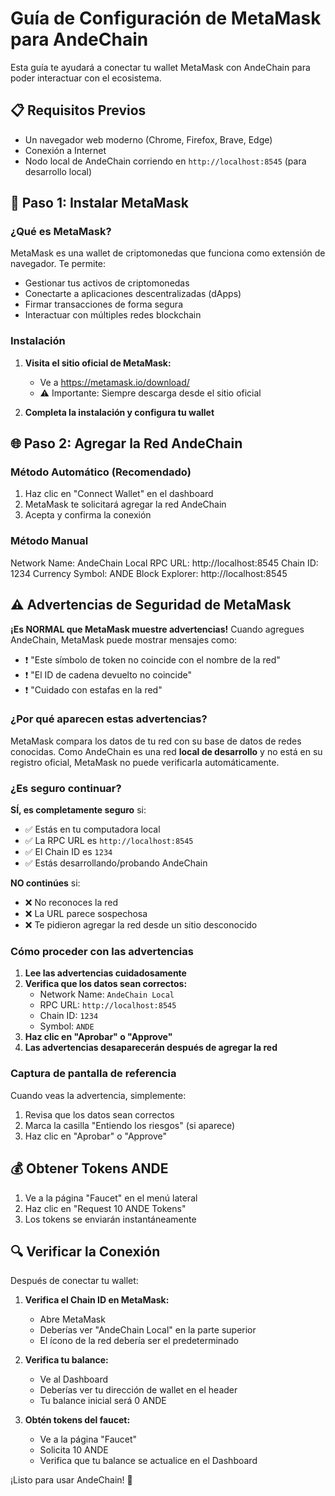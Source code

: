 # Guía de Configuración de MetaMask para AndeChain

Esta guía te ayudará a conectar tu wallet MetaMask con AndeChain para poder interactuar con el ecosistema.

## 📋 Requisitos Previos

- Un navegador web moderno (Chrome, Firefox, Brave, Edge)
- Conexión a Internet
- Nodo local de AndeChain corriendo en `http://localhost:8545` (para desarrollo local)

## 🦊 Paso 1: Instalar MetaMask

### ¿Qué es MetaMask?

MetaMask es una wallet de criptomonedas que funciona como extensión de navegador. Te permite:
- Gestionar tus activos de criptomonedas
- Conectarte a aplicaciones descentralizadas (dApps)
- Firmar transacciones de forma segura
- Interactuar con múltiples redes blockchain

### Instalación

1. **Visita el sitio oficial de MetaMask:**
   - Ve a https://metamask.io/download/
   - ⚠️ Importante: Siempre descarga desde el sitio oficial

2. **Completa la instalación y configura tu wallet**

## 🌐 Paso 2: Agregar la Red AndeChain

### Método Automático (Recomendado)

1. Haz clic en "Connect Wallet" en el dashboard
2. MetaMask te solicitará agregar la red AndeChain
3. Acepta y confirma la conexión

### Método Manual

Network Name:       AndeChain Local
RPC URL:           http://localhost:8545
Chain ID:          1234
Currency Symbol:   ANDE
Block Explorer:    http://localhost:8545

## ⚠️ Advertencias de Seguridad de MetaMask

**¡Es NORMAL que MetaMask muestre advertencias!** Cuando agregues AndeChain, MetaMask puede mostrar mensajes como:

- ❗ "Este símbolo de token no coincide con el nombre de la red"
- ❗ "El ID de cadena devuelto no coincide"
- ❗ "Cuidado con estafas en la red"

### ¿Por qué aparecen estas advertencias?

MetaMask compara los datos de tu red con su base de datos de redes conocidas. Como AndeChain es una red **local de desarrollo** y no está en su registro oficial, MetaMask no puede verificarla automáticamente.

### ¿Es seguro continuar?

**SÍ, es completamente seguro** si:
- ✅ Estás en tu computadora local
- ✅ La RPC URL es `http://localhost:8545`
- ✅ El Chain ID es `1234`
- ✅ Estás desarrollando/probando AndeChain

**NO continúes** si:
- ❌ No reconoces la red
- ❌ La URL parece sospechosa
- ❌ Te pidieron agregar la red desde un sitio desconocido

### Cómo proceder con las advertencias

1. **Lee las advertencias cuidadosamente**
2. **Verifica que los datos sean correctos:**
   - Network Name: `AndeChain Local`
   - RPC URL: `http://localhost:8545`
   - Chain ID: `1234`
   - Symbol: `ANDE`
3. **Haz clic en "Aprobar" o "Approve"**
4. **Las advertencias desaparecerán después de agregar la red**

### Captura de pantalla de referencia

Cuando veas la advertencia, simplemente:
1. Revisa que los datos sean correctos
2. Marca la casilla "Entiendo los riesgos" (si aparece)
3. Haz clic en "Aprobar" o "Approve"

## 💰 Obtener Tokens ANDE

1. Ve a la página "Faucet" en el menú lateral
2. Haz clic en "Request 10 ANDE Tokens"
3. Los tokens se enviarán instantáneamente

## 🔍 Verificar la Conexión

Después de conectar tu wallet:

1. **Verifica el Chain ID en MetaMask:**
   - Abre MetaMask
   - Deberías ver "AndeChain Local" en la parte superior
   - El ícono de la red debería ser el predeterminado

2. **Verifica tu balance:**
   - Ve al Dashboard
   - Deberías ver tu dirección de wallet en el header
   - Tu balance inicial será 0 ANDE

3. **Obtén tokens del faucet:**
   - Ve a la página "Faucet"
   - Solicita 10 ANDE
   - Verifica que tu balance se actualice en el Dashboard

¡Listo para usar AndeChain! 🎉
